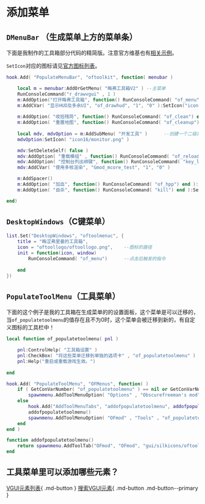 # 添加菜单

## `DMenuBar` （生成菜单上方的菜单条）

下面是我制作的工具箱部分代码的精简版。注意官方维基也有[相关示例](https://wiki.facepunch.com/gmod/DMenuBar)。

`SetIcon`对应的图标请见[官方图标列表](https://wiki.facepunch.com/gmod/Silkicons)。

```lua
hook.Add( "PopulateMenuBar", "oftoolkit", function( menubar )

	local m = menubar:AddOrGetMenu( "晦弗工具箱V2" )	--主菜单
	RunConsoleCommand("r_drawvgui" , 1 )
	m:AddOption("打开晦弗工具箱", function() RunConsoleCommand( "of_menu") end):SetIcon("icon16/wrench_orange.png")
	m:AddCVar( "显示HUD及多余UI", "of_drawhud", "1", "0" ):SetIcon("icon16/attach.png")	   --控制台变量的写法和指令略有不同
	
	m:AddOption( "收拾残局", function() RunConsoleCommand( "of_clean") end ):SetIcon("icon16/cut.png")
	m:AddOption( "重置地图", function() RunConsoleCommand( "of_cleanup") end ):SetIcon("icon16/arrow_refresh.png")
	
	local mdv, mdvOption = m:AddSubMenu( "开发工具" )	   --创建一个二级菜单（开发工具菜单）
	mdvOption:SetIcon( "icon16/monitor.png" )

	mdv:SetDeleteSelf( false )
	mdv:AddOption( "重载模组" , function() RunConsoleCommand( "of_reload") end ):SetIcon( "icon16/arrow_refresh.png" )
	mdv:AddOption( "控制台列出绑键", function() RunConsoleCommand( "key_listboundkeys" )  end ):SetIcon( "icon16/application_xp_terminal.png" )
	mdv:AddCVar( "使用多核渲染", "Gmod_mcore_test", "1", "0" )

	m:AddSpacer()
	m:AddOption( "加血", function() RunConsoleCommand( "of_hpp") end ):SetIcon( "icon16/pill.png" )
	m:AddOption( "自杀", function() RunConsoleCommand( "kill") end ):SetIcon( "icon16/rosette.png" )

end)
```

## `DesktopWindows`（C键菜单）

```lua
list.Set("DesktopWindows", "oftoolmenuc", {
    title = "晦涩弗里曼的工具箱",
    icon = "oftoollogo/oftoollogo.png",	   --图标的路径
    init = function(icon, window)
        RunConsoleCommand( "of_menu")	   --点击后触发的指令
        
    end
})
```

## `PopulateToolMenu`（工具菜单）

下面的这个例子是我的工具箱在生成菜单的的设置面板，这个菜单是可以迁移的，当`of_populatetoolmenu`的值存在且不为0时，这个菜单会被迁移到新的，有自定义图标的工具栏中！

```lua
local function of_populatetoolmenu( pnl )

	pnl:ControlHelp( "工具箱设置" )
	pnl:CheckBox( "将这些菜单迁移到单独的选项卡" , "of_populatetoolmenu" )
    pnl:Help("重启或重载游戏生效。")
    
end

hook.Add( "PopulateToolMenu", "OFMenus", function( )
    if ( GetConVarNumber( "of_populatetoolmenu" ) == nil or GetConVarNumber( "of_populatetoolmenu" ) == 0 ) then
	    spawnmenu.AddToolMenuOption( "Options" , "Obscurefreeman's mod" , "of_populatetoolmenu" , " Main Settings " , "" , "" , of_populatetoolmenu )
    else
        hook.Add("AddToolMenuTabs", "addofpopulatetoolmenu", addofpopulatetoolmenu)
        addofpopulatetoolmenu()
        spawnmenu.AddToolMenuOption( "OFmod" , "Tools" , "of_populatetoolmenu" , " Main Settings " , "" , "" , of_populatetoolmenu )
    end
end )

function addofpopulatetoolmenu()
	return spawnmenu.AddToolTab("OFmod", "OFmod", "gui/silkicons/oftoollogo")
end
```

## 工具菜单里可以添加哪些元素？

[VGUI元素列表](https://wiki.facepunch.com/gmod/VGUI_Element_List){ .md-button }	[搜索VGUI元素](https://heyter.github.io/js-famfamfam-search/){ .md-button .md-button--primary }